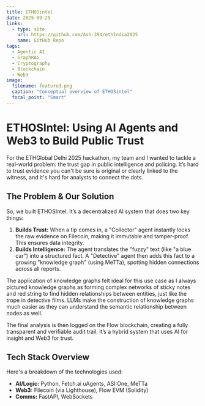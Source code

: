 ```yaml
---
title: ETHOSintel
date: 2025-09-25
links:
  - type: site
    url: https://github.com/Ash-394/ethIndia2025
    name: GitHub Repo
tags:
  - Agentic AI
  - GraphRAG
  - Cryptography
  - Blockchain
  - Web3
image: 
  filename: featured.png 
  caption: "Conceptual overview of ETHOSintel" 
  focal_point: "Smart" 
---
```


# ETHOSIntel: Using AI Agents and Web3 to Build Public Trust

For the ETHGlobal Delhi 2025 hackathon, my team and I wanted to tackle a real-world problem: the trust gap in public intelligence and policing. It’s hard to trust evidence you can't be sure is original or clearly linked to the witness, and it's hard for analysts to connect the dots.

## The Problem & Our Solution

So, we built ETHOSIntel. It’s a decentralized AI system that does two key things:

1.  **Builds Trust:** When a tip comes in, a "Collector" agent instantly locks the raw evidence on Filecoin, making it immutable and tamper-proof. This ensures data integrity.
2.  **Builds Intelligence:** The agent translates the "fuzzy" text (like "a blue car") into a structured fact. A "Detective" agent then adds this fact to a growing "knowledge graph" (using MeTTa), spotting hidden connections across all reports.

The application of knowledge graphs felt ideal for this use case as I always pictured knowledge graphs as forming complex networks of sticky notes and red string to find hidden relationships between entities, just like the trope in detective films. LLMs make the construction of knowledge graphs much easier as they can understand the semantic relationship between nodes as well.

The final analysis is then logged on the Flow blockchain, creating a fully transparent and verifiable audit trail. It’s a hybrid system that uses AI for insight and Web3 for trust.

## Tech Stack Overview

Here's a breakdown of the technologies used:

* **AI/Logic:** Python, Fetch.ai uAgents, ASI:One, MeTTa
* **Web3:** Filecoin (via Lighthouse), Flow EVM (Solidity)
* **Comms:** FastAPI, WebSockets